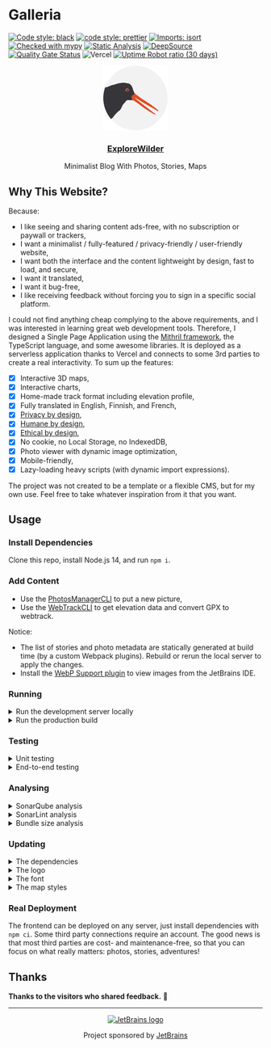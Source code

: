 # Galleria

[![Code style: black](https://img.shields.io/badge/code%20style-black-000000.svg)](https://github.com/psf/black) [![code style: prettier](https://img.shields.io/badge/code_style-prettier-ff69b4.svg)](https://github.com/prettier/prettier) [![Imports: isort](https://img.shields.io/badge/%20imports-isort-%231674b1?style=flat&labelColor=ef8336)](https://pycqa.github.io/isort/) [![Checked with mypy](https://camo.githubusercontent.com/34b3a249cd6502d0a521ab2f42c8830b7cfd03fa/687474703a2f2f7777772e6d7970792d6c616e672e6f72672f7374617469632f6d7970795f62616467652e737667)](https://mypy.readthedocs.io/en/stable/introduction.html "Mypy is an optional static type checker for Python") [![Static Analysis](https://github.com/coffeacloudberry/galleria/actions/workflows/static-analysis.yml/badge.svg)](https://github.com/coffeacloudberry/galleria/actions/workflows/static-analysis.yml) [![DeepSource](https://deepsource.io/gh/coffeacloudberry/galleria.svg/?label=active+issues&token=3otGYqRTLk0en07piBlR3puH)](https://deepsource.io/gh/coffeacloudberry/galleria/) [![Quality Gate Status](https://sonarcloud.io/api/project_badges/measure?project=coffeacloudberry_galleria&metric=alert_status)](https://sonarcloud.io/summary/new_code?id=coffeacloudberry_galleria) ![Vercel](https://therealsujitk-vercel-badge.vercel.app/?app=galleria-coffeacloudberry) [![Uptime Robot ratio (30 days)](https://img.shields.io/uptimerobot/ratio/m788439617-62d9f70af5b1f4ff4ff03be5)](https://stats.uptimerobot.com/3JW84TmQoB)

<div align="center">
    <a href="https://www.explorewilder.com">
        <img src="https://raw.githubusercontent.com/coffeacloudberry/galleria/master/src/icons/favicon/favicon.svg" height="128" width="128" alt="ExploreWilder logo" />
    </a>
    <h3 align="center">
        <a href="https://www.explorewilder.com">ExploreWilder</a>
    </h3>
    <p align="center">Minimalist Blog With Photos, Stories, Maps</p>
</div>

## Why This Website?

Because:

* I like seeing and sharing content ads-free, with no subscription or paywall or trackers,
* I want a minimalist / fully-featured / privacy-friendly / user-friendly website,
* I want both the interface and the content lightweight by design, fast to load, and secure,
* I want it translated,
* I want it bug-free,
* I like receiving feedback without forcing you to sign in a specific social platform.

I could not find anything cheap complying to the above requirements, and I was interested in learning great web development tools. Therefore, I designed a Single Page Application using the [Mithril framework](https://mithril.js.org/), the TypeScript language, and some awesome libraries. It is deployed as a serverless application thanks to Vercel and connects to some 3rd parties to create a real interactivity. To sum up the features:

- [x] Interactive 3D maps,
- [x] Interactive charts,
- [x] Home-made track format including elevation profile,
- [x] Fully translated in English, Finnish, and French,
- [x] [Privacy by design](https://en.wikipedia.org/wiki/Privacy_by_design),
- [x] [Humane by design](https://humanebydesign.com/),
- [x] [Ethical by design](https://ind.ie/ethical-design/),
- [x] No cookie, no Local Storage, no IndexedDB,
- [x] Photo viewer with dynamic image optimization,
- [x] Mobile-friendly,
- [x] Lazy-loading heavy scripts (with dynamic import expressions).

The project was not created to be a template or a flexible CMS, but for my own use. Feel free to take whatever inspiration from it that you want.

## Usage

### Install Dependencies

Clone this repo, install Node.js 14, and run `npm i`.

### Add Content

* Use the [PhotosManagerCLI](photo_manager_cli) to put a new picture,
* Use the [WebTrackCLI](webtrack_cli) to get elevation data and convert GPX to webtrack.

Notice:

* The list of stories and photo metadata are statically generated at build time (by a custom Webpack plugins). Rebuild or rerun the local server to apply the changes.
* Install the [WebP Support plugin](https://plugins.jetbrains.com/plugin/15037-webp-support) to view images from the JetBrains IDE.

### Running

<details>
  <summary>Run the development server locally</summary>

```sh
npm start
```

You can view the development server at [localhost:8080](http://localhost:8080).

> To run the debug session from an IntelliJ-based IDE, configure the browser to be Chrome-based (File > Settings... > search for *browser*), and start the local server as usual but press Ctrl+Shift+Click on the local URL.

</details>
<details>
  <summary>Run the production build</summary>

```sh
npm run build
```

> Note: Install [http-server](https://www.npmjs.com/package/http-server) globally to deploy a simple server locally.

```sh
npm i --location=global http-server
```

You can view the deployment by creating a server in `public`.

```sh
cd public
http-server
```

</details>

### Testing

<details>
  <summary>Unit testing</summary>

Just run `npm run test`

> For running specific tests on PyCharm Professional, the Node.js plugin has to be installed.

</details>
<details>
  <summary>End-to-end testing</summary>

Install [Robot Framework](https://github.com/robotframework/robotframework/blob/master/INSTALL.rst) with the [SeleniumLibrary](https://github.com/robotframework/SeleniumLibrary#installation) and the drivers to your web browser(s).

```sh
pip install -U robotframework robotframework-seleniumlibrary webdrivermanager
webdrivermanager firefox
export PATH=$PATH:/home/.../.local/share/WebDriverManager/bin
mkdir tests/end_to_end/results
```

Then run the test:

```sh
npm start &
cd tests/end_to_end/results
robot ..
```

> If the driver is not found, you may need to `export PATH=$PATH:/home/.../.local/share/WebDriverManager/bin`

> The tests do not use fake fixtures but the actual website content. The most recent photo should have a story or some tests may fail.

An HTML report should have been generated.

</details>

### Analysing

<details>
  <summary>SonarQube analysis</summary>

1. Download and install the [SonarQube Community Edition](https://docs.sonarqube.org/latest/setup/get-started-2-minutes/),
2. Download and install the [SonarScanner](https://docs.sonarqube.org/latest/analysis/scan/sonarscanner/),
3. Run the server with `sh /opt/sonarqube/sonarqube-9.0.0.45539/bin/linux-x86-64/sonar.sh console` and finish the installation,
4. Create a project named *coffeacloudberry_galleria* and generate *YOURTOKEN*,
5. Run the analysis with `sonar-scanner -Dsonar.login=YOURTOKEN`,
6. Find out the report on [localhost:9000/dashboard?id=coffeacloudberry_galleria](http://localhost:9000/dashboard?id=coffeacloudberry_galleria).

> If the scanner is not found, you may need to `export PATH=$PATH:/opt/sonarqube/sonar-scanner-4.6.2.2472-linux/bin/`

</details>
<details>
  <summary>SonarLint analysis</summary>

While SonarQube offers a great interface for project-wide analysis, [SonarLint](https://www.sonarlint.org/) offers realtime static code analysis. The installation depends on your IDE. For IntelliJ-based IDE, go to "File > Settings... > Plugins > Marketplace" and search for SonarLint.

</details>
<details>
  <summary>Bundle size analysis</summary>

Run `npm bundle-analysis` to generate the prod bundle and start a local server with a page displaying the bundle analysis, you can check that no extra libraries are bundled.

</details>

### Updating

<details>
  <summary>The dependencies</summary>

```sh
# run `npm i npm-check-updates --location=global` only once
# optionally run `ncu --version` beforehand to see if there is any update of the tool itself
ncu -u
npm install
```

Also update the lazy-loaded scripts listed in the [configuration file](src/config.ts).

</details>
<details>
  <summary>The logo</summary>

From a new SVG file:

* Generate PNG files of different sizes and generate the .ico with Gimp: File > Open as Layers, File > Export As...,
* Generate an apple-touch-icon file (PNG, 192x192, without alpha channel).

</details>
<details>
  <summary>The font</summary>

The [main SASS file](src/style/main.sass) should point to the font file.

For editing the font, adding glyphs, ligatures, exotic characters, etc. Have a look at this [README file](src/fonts/asap/README.md).

</details>
<details>
  <summary>The map styles</summary>

The Mapbox Studio styles are public:

* *Sunny Summer* theme: [view](https://api.mapbox.com/styles/v1/onvbjzhghu/ckp9oa8nw216718o43dskmvsg.html?title=view&access_token=YOURTOKEN&zoomwheel=true&fresh=true#10.26/45.9278/6.9381/120/3), [copy](https://api.mapbox.com/styles/v1/onvbjzhghu/ckp9oa8nw216718o43dskmvsg.html?title=copy&access_token=YOURTOKEN&zoomwheel=true&fresh=true#10.26/45.9278/6.9381/120/3),
* *Sunny Tundra* theme: [view](https://api.mapbox.com/styles/v1/onvbjzhghu/clng3anjs007q01pi6j8zfi7h.html?title=view&access_token=YOURTOKEN&zoomwheel=true&fresh=true#15.12/68.667283/27.535102/-20/66), [copy](https://api.mapbox.com/styles/v1/onvbjzhghu/clng3anjs007q01pi6j8zfi7h.html?title=copy&access_token=YOURTOKEN&zoomwheel=true&fresh=true#15.12/68.667283/27.535102/-20/66),
* *Dark Tundra* theme: [view](https://api.mapbox.com/styles/v1/onvbjzhghu/ckwdyvlrl2gn715su45kulnvr.html?title=view&access_token=YOURTOKEN&zoomwheel=true&fresh=true#12.34/68.42216/27.41957/20.8/63), [copy](https://api.mapbox.com/styles/v1/onvbjzhghu/ckwdyvlrl2gn715su45kulnvr.html?title=copy&access_token=YOURTOKEN&zoomwheel=true&fresh=true#12.34/68.42216/27.41957/20.8/63).

In the above links, replace YOURTOKEN with your token. Use a Mapbox token with the `styles:read` and `fonts:read` scopes.

</details>

### Real Deployment

The frontend can be deployed on any server, just install dependencies with `npm ci`. Some third party connections require an account. The good news is that most third parties are cost- and maintenance-free, so that you can focus on what really matters: photos, stories, adventures!

## Thanks

**Thanks to the visitors who shared feedback.** :hugs:

---------------------------------------

<div align="center">
    <a href="https://www.jetbrains.com/">
        <img src="https://resources.jetbrains.com/storage/products/company/brand/logos/jb_square.svg" height="128" width="128" alt="JetBrains logo" />
    </a>
    <p align="center">Project sponsored by <a href="https://www.jetbrains.com/">JetBrains</a></p>
</div>
